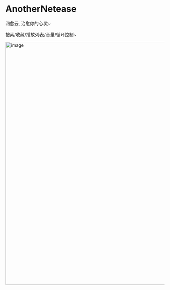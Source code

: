 # AnotherNetease
网愈云, 治愈你的心灵~

搜索/收藏/播放列表/音量/循环控制~

<img width="766" alt="image" src="https://user-images.githubusercontent.com/12507408/168979883-3b25a722-48d5-4799-bbc0-998dbfdda0f6.png">
